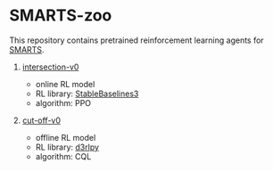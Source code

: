 # SMARTS-zoo

This repository contains pretrained reinforcement learning agents for [SMARTS](https://github.com/huawei-noah/SMARTS).

1. [intersection-v0](./intersection-v0)
    + online RL model
    + RL library: [StableBaselines3](https://github.com/DLR-RM/stable-baselines3)
    + algorithm: PPO

1. [cut-off-v0](./cut-off-v0)
    + offline RL model    
    + RL library: [d3rlpy](https://github.com/takuseno/d3rlpy)
    + algorithm: CQL
